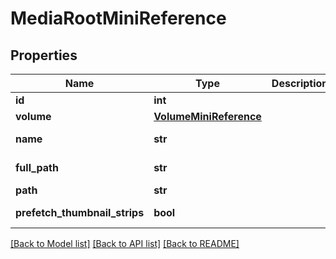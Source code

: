 # MediaRootMiniReference


## Properties

Name | Type | Description | Notes
------------ | ------------- | ------------- | -------------
**id** | **int** |  | 
**volume** | [**VolumeMiniReference**](VolumeMiniReference.md) |  | 
**name** | **str** |  | [optional] [readonly] 
**full_path** | **str** |  | [optional] [readonly] 
**path** | **str** |  | [optional] 
**prefetch_thumbnail_strips** | **bool** |  | [optional] [readonly] 

[[Back to Model list]](../#documentation-for-models) [[Back to API list]](../#documentation-for-api-endpoints) [[Back to README]](../)


